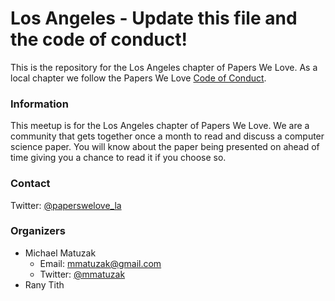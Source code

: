 # Los Angeles - Update this file and the code of conduct!

This is the repository for the Los Angeles chapter of Papers We Love. As a local chapter we follow the Papers We Love [Code of Conduct](https://github.com/papers-we-love/los-angeles/blob/master/code-of-conduct.md).

### Information

This meetup is for the Los Angeles chapter of Papers We Love. We are a community that gets together once a month to read and discuss a computer science paper. You will know about the paper being presented on ahead of time giving you a chance to read it if you choose so.

### Contact

Twitter: [@paperswelove_la](https://twitter.com/paperswelove_la)

### Organizers

* Michael Matuzak
  * Email: [mmatuzak@gmail.com](mailto:mmatuzak@gmail.com)
  * Twitter: [@mmatuzak](https://twitter.com/mmatuzak)
* Rany Tith
